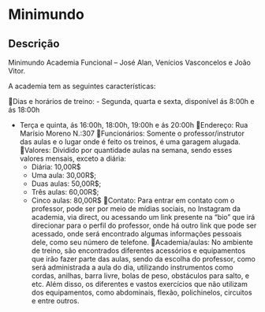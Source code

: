 # Minimundo

## Descrição

Minimundo Academia Funcional – José Alan, Venícios Vasconcelos e João Vitor.

A academia tem as seguintes características:

Dias e horários de treino: 
	- Segunda, quarta e sexta, disponível ás 8:00h e ás 18:00h
- Terça e quinta, ás 16:00h, 18:00h, 19:00h e ás 20:00h
Endereço: Rua Marísio Moreno N.:307
Funcionários: Somente o professor/instrutor das aulas e o lugar onde é feito os treinos, é uma garagem alugada.
Valores: Dividido por quantidade aulas na semana, sendo esses valores mensais, exceto a diária:
	- Diária: 10,00R$
	- Uma aula: 30,00R$;
	- Duas aulas: 50,00R$;
	- Três aulas: 60,00R$;
	- Cinco aulas: 80,00R$
Contato: Para entrar em contato com o professor, pode ser por meio de mídias sociais, no Instagram da academia, via direct, ou acessando um link presente na “bio” que irá direcionar para o perfil do professor, onde há outro link que pode ser acessado, onde será encontrado algumas informações pessoais dele, como seu número de telefone.
Academia/aulas: No ambiente de treino, são encontrados diferentes acessórios e equipamentos que irão fazer parte das aulas, sendo da escolha do professor, como será administrada a aula do dia, utilizando instrumentos como cordas, anilhas, barra livre, bolas de peso, obstáculos para salto, e etc. Além disso, os diferentes e vastos exercícios que não utilizam dos equipamentos, como abdominais, flexão, polichinelos, circuitos e entre outros. 

